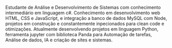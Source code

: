 Estudante de Análise e Desenvolvimento de Sistemas com conhecimento intermediário em linguagem c#. 
Conhecimento em desenvolvimento web HTML, CSS e JavaScript, e integração a banco de dados MySQL com Node, projetos em construção e constantemente inpecionados para clean code e otimizações.
Atualmente desenvolvendo projetos em linguagem Python, ferramenta jupyter com biblioteca Panda para Automação de tarefas, Análise de dados, IA e criação de sites e sistemas.
